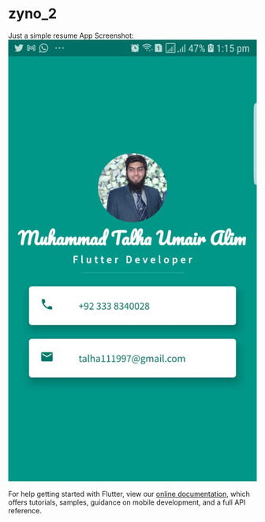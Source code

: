 # zyno_2

Just a simple resume App
Screenshot: 
 ![Alt text](https://github.com/talha3111997/flutter-resume/blob/main/resume.jpeg?raw=true)


For help getting started with Flutter, view our
[online documentation](https://flutter.dev/docs), which offers tutorials,
samples, guidance on mobile development, and a full API reference.
